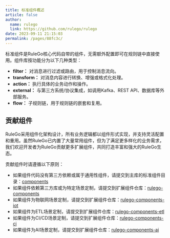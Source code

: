 ```yaml
---
title: 标准组件概述
article: false
author: 
  name: rulego
  link: https://github.com/rulego/rulego
date: 2023-09-11 21:15:03
permalink: /pages/88fc3c/
---
```

标准组件是RuleGo核心代码自带的组件，无需额外配置即可在规则链中直接使用。组件库按功能分为以下几种类型：

* **filter：** 对消息进行过滤或路由，用于控制消息流向。
* **transform：** 对消息内容进行转换、增强或格式化处理。
* **action：** 执行具体的业务动作和操作。
* **external：** 与第三方系统/协议集成，如调用Kafka、REST API、数据库等外部服务。
* **flow：** 子规则链，用于规则链的嵌套和复用。

## 贡献组件

RuleGo采用组件化架构设计，所有业务逻辑都以组件形式实现，并支持灵活配置和重用。虽然RuleGo已内置了大量常用组件，但为了满足更多样化的业务需求，我们欢迎开发者为RuleGo贡献更多扩展组件，共同打造丰富和强大的RuleGo生态。

贡献组件时请遵循以下原则：

- 如果组件代码没有第三方依赖或属于通用性组件，请提交到主库的标准组件目录：[components](https://github.com/rulego/rulego)
- 如果组件依赖第三方库或为特定场景定制，请提交到扩展组件仓库：[rulego-components](https://github.com/rulego/rulego-components)
- 如果组件为物联网场景定制，请提交到扩展组件仓库：[rulego-components-iot](https://github.com/rulego/rulego-components-iot)
- 如果组件为ETL场景定制，请提交到扩展组件仓库：[rulego-components-etl](https://github.com/rulego/rulego-components-etl)
- 如果组件为CI/CD场景定制，请提交到扩展组件仓库：[rulego-components-ci](https://github.com/rulego/rulego-components-ci)
- 如果组件为AI场景定制，请提交到扩展组件仓库：[rulego-components-ai](https://github.com/rulego/rulego-components-ai)



